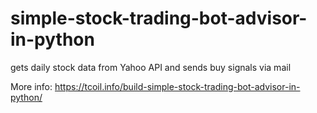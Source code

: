 # simple-stock-trading-bot-advisor-in-python
gets daily stock data from Yahoo API and sends buy signals via mail

More info:
https://tcoil.info/build-simple-stock-trading-bot-advisor-in-python/
